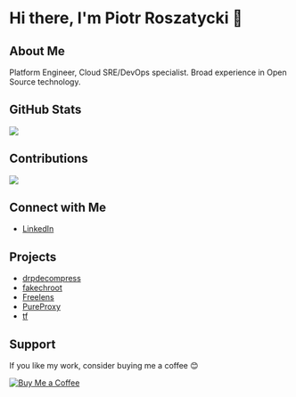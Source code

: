 # Hi there, I'm Piotr Roszatycki 👋

## About Me

Platform Engineer, Cloud SRE/DevOps specialist. Broad experience in Open
Source technology.

## GitHub Stats

<picture>
  <source
    srcset="https://github-readme-stats.vercel.app/api?username=dex4er&show_icons=true&theme=dark"
    media="(prefers-color-scheme: dark)"
  />
  <source
    srcset="https://github-readme-stats.vercel.app/api?username=dex4er&show_icons=true&theme=light"
    media="(prefers-color-scheme: light), (prefers-color-scheme: no-preference)"
  />
  <img src="https://github-readme-stats.vercel.app/api?username=dex4er&show_icons=true" />
</picture>

## Contributions

<picture>
  <source
    srcset="https://github-readme-streak-stats.herokuapp.com/?user=dex4er&theme=dark"
    media="(prefers-color-scheme: dark)"
  />
  <source
    srcset="https://github-readme-streak-stats.herokuapp.com/?user=dex4er&theme=light"
    media="(prefers-color-scheme: light), (prefers-color-scheme: no-preference)"
  />
  <img src="https://github-readme-streak-stats.herokuapp.com/?user=dex4er" />
</picture>

## Connect with Me

- [LinkedIn](https://www.linkedin.com/in/piotr.roszatycki)

## Projects

- [drpdecompress](https://github.com/dex4er/drpdecompress)
- [fakechroot](https://github.com/dex4er/fakechroot)
- [Freelens](https://github.com/freelensapp/freelens)
- [PureProxy](https://github.com/dex4er/pureproxy)
- [tf](https://github.com/dex4er/tf)

## Support

If you like my work, consider buying me a coffee 😊

[![Buy Me a Coffee](https://img.shields.io/badge/Buy%20Me%20a%20Coffee-Donate-orange)](https://www.buymeacoffee.com/dex4er)
